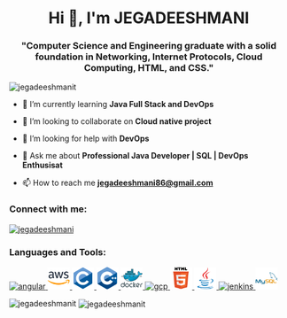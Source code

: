 <h1 align="center">Hi 👋, I'm JEGADEESHMANI</h1>
<h3 align="center">"Computer Science and Engineering graduate with a solid foundation in Networking, Internet Protocols, Cloud Computing, HTML, and CSS."</h3>

<p align="left"> <img src="https://komarev.com/ghpvc/?username=jegadeeshmanit&label=Profile%20views&color=0e75b6&style=flat" alt="jegadeeshmanit" /> </p>

- 🌱 I’m currently learning **Java Full Stack and DevOps**

- 👯 I’m looking to collaborate on **Cloud native project**

- 🤝 I’m looking for help with **DevOps**

- 💬 Ask me about **Professional Java Developer | SQL | DevOps Enthusisat**

- 📫 How to reach me **jegadeeshmani86@gmail.com**

<h3 align="left">Connect with me:</h3>
<p align="left">
<a href="https://linkedin.com/in/jegadeeshmani" target="blank"><img align="center" src="https://raw.githubusercontent.com/rahuldkjain/github-profile-readme-generator/master/src/images/icons/Social/linked-in-alt.svg" alt="jegadeeshmani" height="30" width="40" /></a>
</p>

<h3 align="left">Languages and Tools:</h3>
<p align="left"> <a href="https://angular.io" target="_blank" rel="noreferrer"> <img src="https://angular.io/assets/images/logos/angular/angular.svg" alt="angular" width="40" height="40"/> </a> <a href="https://aws.amazon.com" target="_blank" rel="noreferrer"> <img src="https://raw.githubusercontent.com/devicons/devicon/master/icons/amazonwebservices/amazonwebservices-original-wordmark.svg" alt="aws" width="40" height="40"/> </a> <a href="https://www.cprogramming.com/" target="_blank" rel="noreferrer"> <img src="https://raw.githubusercontent.com/devicons/devicon/master/icons/c/c-original.svg" alt="c" width="40" height="40"/> </a> <a href="https://www.w3schools.com/cpp/" target="_blank" rel="noreferrer"> <img src="https://raw.githubusercontent.com/devicons/devicon/master/icons/cplusplus/cplusplus-original.svg" alt="cplusplus" width="40" height="40"/> </a> <a href="https://www.docker.com/" target="_blank" rel="noreferrer"> <img src="https://raw.githubusercontent.com/devicons/devicon/master/icons/docker/docker-original-wordmark.svg" alt="docker" width="40" height="40"/> </a> <a href="https://cloud.google.com" target="_blank" rel="noreferrer"> <img src="https://www.vectorlogo.zone/logos/google_cloud/google_cloud-icon.svg" alt="gcp" width="40" height="40"/> </a> <a href="https://www.w3.org/html/" target="_blank" rel="noreferrer"> <img src="https://raw.githubusercontent.com/devicons/devicon/master/icons/html5/html5-original-wordmark.svg" alt="html5" width="40" height="40"/> </a> <a href="https://www.java.com" target="_blank" rel="noreferrer"> <img src="https://raw.githubusercontent.com/devicons/devicon/master/icons/java/java-original.svg" alt="java" width="40" height="40"/> </a> <a href="https://www.jenkins.io" target="_blank" rel="noreferrer"> <img src="https://www.vectorlogo.zone/logos/jenkins/jenkins-icon.svg" alt="jenkins" width="40" height="40"/> </a> <a href="https://www.mysql.com/" target="_blank" rel="noreferrer"> <img src="https://raw.githubusercontent.com/devicons/devicon/master/icons/mysql/mysql-original-wordmark.svg" alt="mysql" width="40" height="40"/> </a> </p>

<p><img align="left" src="https://github-readme-stats.vercel.app/api/top-langs?username=jegadeeshmanit&show_icons=true&locale=en&layout=compact" alt="jegadeeshmanit" /></p>

<p>&nbsp;<img align="center" src="https://github-readme-stats.vercel.app/api?username=jegadeeshmanit&show_icons=true&locale=en" alt="jegadeeshmanit" /></p>

